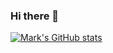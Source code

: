 ### Hi there 👋

[![Mark's GitHub stats](https://github-readme-stats.vercel.app/api?username=mkepurcell&theme=dark&show_icons=true&count_private=true&include_all_commits=true)](https://github.com/anuraghazra/github-readme-stats)


<!--
**mkepurcell/mkepurcell** is a ✨ _special_ ✨ repository because its `README.md` (this file) appears on your GitHub profile.

Here are some ideas to get you started:

- 🔭 I’m currently working on ...
- 🌱 I’m currently learning ...
- 👯 I’m looking to collaborate on ...
- 🤔 I’m looking for help with ...
- 💬 Ask me about ...
- 📫 How to reach me: ...
- 😄 Pronouns: ...
- ⚡ Fun fact: ...
-->
